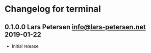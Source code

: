 # Changelog for terminal

## 0.1.0.0 Lars Petersen <info@lars-petersen.net> 2019-01-22

* Initial release

